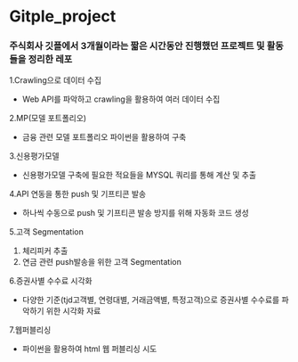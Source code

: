 # Gitple_project

### 주식회사 깃플에서 3개월이라는 짧은 시간동안 진행했던 프로젝트 및 활동들을 정리한 레포

1.Crawling으로 데이터 수집
  - Web API를 파악하고 crawling을 활용하여 여러 데이터 수집

2.MP(모델 포트폴리오)
  - 금융 관련 모델 포트폴리오 파이썬을 활용하여 구축
  
3.신용평가모델
  - 신용평가모델 구축에 필요한 적요들을 MYSQL 쿼리를 통해 계산 및 추출 

4.API 연동을 통한 push 및 기프티콘 발송
  - 하나씩 수동으로 push 및 기프티콘 발송 방지를 위해 자동화 코드 생성

5.고객 Segmentation
  1) 체리피커 추출
  2) 연금 관련 push발송을 위한 고객 Segmentation

6.증권사별 수수료 시각화
  - 다양한 기준(tjd고객별, 연령대별, 거래금액별, 특정고객)으로 증권사별 수수료를 파악하기 위한 시각화 자료

7.웹퍼블리싱
  - 파이썬을 활용하여 html 웹 퍼블리싱 시도
